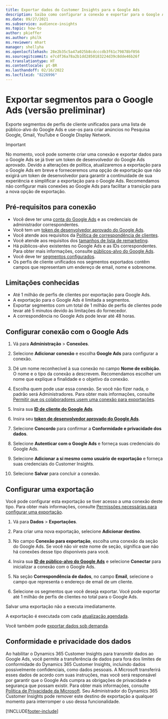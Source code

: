 ```yaml
---
title: Exportar dados do Customer Insights para o Google Ads
description: Saiba como configurar a conexão e exportar para o Google Ads.
ms.date: 09/27/2021
ms.subservice: audience-insights
ms.topic: how-to
author: pkieffer
ms.author: philk
ms.reviewer: mhart
manager: shellyha
ms.openlocfilehash: 28e2b35c5a47a025b8cdcccdb3f61c79878bf056
ms.sourcegitcommit: e7cdf36a78a2b1dd2850183224d39c8dde46b26f
ms.translationtype: HT
ms.contentlocale: pt-BR
ms.lasthandoff: 02/16/2022
ms.locfileid: "8226996"
---
```

# <a name="export-segments-to-google-ads-preview"></a>Exportar segmentos para o Google Ads (versão preliminar)

Exporte segmentos de perfis de cliente unificados para uma lista de público-alvo do Google Ads e use-os para criar anúncios no Pesquisa Google, Gmail, YouTube e Google Display Network. 

> [!IMPORTANT]
> No momento, você pode somente criar uma conexão e exportar dados para o Google Ads se já tiver um token de desenvolvedor do Google Ads aprovado. Devido a alterações de política, atualizaremos a exportação para o Google Ads em breve e forneceremos uma opção de exportação que não exigirá um token de desenvolvedor para garantir a continuidade de sua experiência e simplificar a exportação para o Google Ads. Recomendamos não configurar mais conexões ao Google Ads para facilitar a transição para a nova opção de exportação.

## <a name="prerequisites-for-connection"></a>Pré-requisitos para conexão

-   Você deve ter uma [conta do Google Ads](https://ads.google.com/) e as credenciais de administrador correspondentes.
-   Você tem um [token de desenvolvedor aprovado do Google Ads](https://developers.google.com/google-ads/api/docs/first-call/dev-token). 
-   Você atende aos requisitos da [Política de correspondência de clientes](https://support.google.com/adspolicy/answer/6299717).
-   Você atende aos requisitos dos [tamanhos de lista de remarketing](https://support.google.com/google-ads/answer/7558048).
-   Há públicos-alvo existentes no Google Ads e as IDs correspondentes. Para obter mais informações, consulte [públicos-alvo do Google Ads](https://support.google.com/google-ads/answer/7558048?hl=en#:~:text=Audience%20lists%20is%20a%20section,Display%20Network%20through%20remarketing%20campaigns.).
-   Você deve ter [segmentos configurados](segments.md).
-   Os perfis de cliente unificados nos segmentos exportados contêm campos que representam um endereço de email, nome e sobrenome.

## <a name="known-limitations"></a>Limitações conhecidas

- Até 1 milhão de perfis de clientes por exportação para Google Ads.
- A exportação para o Google Ads é limitada a segmentos.
- Exportar segmentos com um total de 1 milhão de perfis de clientes pode levar até 5 minutos devido às limitações do fornecedor. 
- A correspondência no Google Ads pode levar até 48 horas.

## <a name="set-up-connection-to-google-ads"></a>Configurar conexão com o Google Ads

1. Vá para **Administração** > **Conexões**.

1. Selecione **Adicionar conexão** e escolha **Google Ads** para configurar a conexão.

1. Dê um nome reconhecível à sua conexão no campo **Nome de exibição**. O nome e o tipo da conexão a descrevem. Recomendamos escolher um nome que explique a finalidade e o objetivo da conexão.

1. Escolha quem pode usar essa conexão. Se você não fizer nada, o padrão será Administradores. Para obter mais informações, consulte [Permitir que os colaboradores usem uma conexão para exportações](connections.md#allow-contributors-to-use-a-connection-for-exports).

1. Insira sua **[ID de cliente do Google Ads](https://support.google.com/google-ads/answer/1704344)**.

1. Insira seu **[token de desenvolvedor aprovado do Google Ads](https://developers.google.com/google-ads/api/docs/first-call/dev-token)**.

1. Selecione **Concordo** para confirmar a **Conformidade e privacidade dos dados**.

1. Selecione **Autenticar com o Google Ads** e forneça suas credenciais do Google Ads.

1. Selecione **Adicionar a si mesmo como usuário de exportação** e forneça suas credenciais do Customer Insights.

1. Selecione **Salvar** para concluir a conexão. 

## <a name="configure-an-export"></a>Configurar uma exportação

Você pode configurar esta exportação se tiver acesso a uma conexão deste tipo. Para obter mais informações, consulte [Permissões necessárias para configurar uma exportação](export-destinations.md#set-up-a-new-export).

1. Vá para **Dados** > **Exportações**.

1. Para criar uma nova exportação, selecione **Adicionar destino**.

1. No campo **Conexão para exportação**, escolha uma conexão da seção do Google Ads. Se você não vir este nome de seção, significa que não há conexões desse tipo disponíveis para você.

1. Insira sua **[ID de público-alvo do Google Ads](https://support.google.com/google-ads/answer/7558048?hl=en#:~:text=Audience%20lists%20is%20a%20section,Display%20Network%20through%20remarketing%20campaigns.)** e selecione **Conectar** para inicializar a conexão com o Google Ads.

1. Na seção **Correspondência de dados**, no campo **Email**, selecione o campo que representa o endereço de email de um cliente.

1. Selecione os segmentos que você deseja exportar. Você pode exportar até 1 milhão de perfis de clientes no total para o Google Ads.

Salvar uma exportação não a executa imediatamente.

A exportação é executada com cada [atualização agendada](system.md#schedule-tab). 

Você também pode [exportar dados sob demanda](export-destinations.md#run-exports-on-demand). 

## <a name="data-privacy-and-compliance"></a>Conformidade e privacidade dos dados

Ao habilitar o Dynamics 365 Customer Insights para transmitir dados ao Google Ads, você permite a transferência de dados para fora dos limites de conformidade do Dynamics 365 Customer Insights, incluindo dados possivelmente confidenciais, como dados pessoais. A Microsoft transferirá esses dados de acordo com suas instruções, mas você será responsável por garantir que o Google Ads cumpra as obrigações de privacidade e segurança que possam existir. Para obter mais informações, consulte [Política de Privacidade da Microsoft](https://go.microsoft.com/fwlink/?linkid=396732).
Seu Administrador do Dynamics 365 Customer Insights pode remover este destino de exportação a qualquer momento para interromper o uso dessa funcionalidade.


[!INCLUDE[footer-include](../includes/footer-banner.md)]
